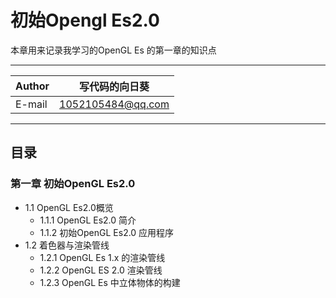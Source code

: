初始Opengl Es2.0
=======
本章用来记录我学习的OpenGL Es 的第一章的知识点

***

|Author|写代码的向日葵|
|---|---
|E-mail|1052105484@qq.com

***

## 目录
### 第一章 初始OpenGL Es2.0
* 1.1 OpenGL Es2.0概览
  * 1.1.1 OpenGL Es2.0 简介
  * 1.1.2 初始OpenGL Es2.0 应用程序
* 1.2 着色器与渲染管线
  * 1.2.1 OpenGL Es 1.x 的渲染管线
  * 1.2.2 OpenGL ES 2.0 渲染管线
  * 1.2.3 OpenGL Es 中立体物体的构建

